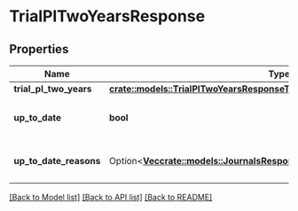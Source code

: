 # TrialPlTwoYearsResponse

## Properties

Name | Type | Description | Notes
------------ | ------------- | ------------- | -------------
**trial_pl_two_years** | [**crate::models::TrialPlTwoYearsResponseTrialPlTwoYears**](trialPlTwoYearsResponse_trial_pl_two_years.md) |  | 
**up_to_date** | **bool** | 集計結果が最新かどうか | 
**up_to_date_reasons** | Option<[**Vec<crate::models::JournalsResponseJournalsUpToDateReasonsInner>**](journalsResponse_journals_up_to_date_reasons_inner.md)> | 集計が最新でない場合の要因情報 | [optional]

[[Back to Model list]](../README.md#documentation-for-models) [[Back to API list]](../README.md#documentation-for-api-endpoints) [[Back to README]](../README.md)


